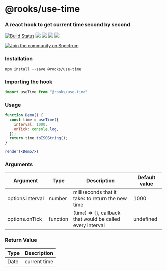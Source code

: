 # @rooks/use-time

### A react hook to get current time second by second

[![Build Status](https://travis-ci.org/imbhargav5/rooks.svg?branch=master)](https://travis-ci.org/imbhargav5/rooks) ![](https://img.shields.io/npm/v/@rooks/use-time/latest.svg) ![](https://img.shields.io/npm/l/@rooks/use-time.svg) ![](https://img.shields.io/bundlephobia/min/@rooks/use-time.svg) ![](https://img.shields.io/david/imbhargav5/rooks.svg?path=packages%2Ftime)

<a href="https://spectrum.chat/rooks"><img src="https://withspectrum.github.io/badge/badge.svg" alt="Join the community on Spectrum"/></a>

### Installation

```
npm install --save @rooks/use-time
```

### Importing the hook

```javascript
import useTime from "@rooks/use-time"
```

### Usage

```jsx
function Demo() {
  const time = useTime({
    interval: 1000,
    onTick: console.log,
  });
  return time.toISOString();
}

render(<Demo/>)
```

### Arguments

| Argument            | Type     | Description                         | Default value |
| ------------------- | -------- | ----------------------------------- | ------------- |
| options.interval | number | milliseconds that it takes to return the new time | 1000     |
| options.onTick | function | (time) => {}, callback that would be called every interval | undefined     |


### Return Value

| Type     | Description                         |
| -------- | ----------------------------------- |
| Date | current time | 
